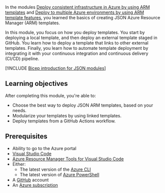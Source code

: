 In the modules [Deploy consistent infrastructure in Azure by using ARM templates](/training/modules/create-azure-resource-manager-template-vs-code/) and [Deploy to multiple Azure environments by using ARM template features](/training/modules/modify-azure-resource-manager-template-reuse/?azure-portal=true), you learned the basics of creating JSON Azure Resource Manager (ARM) templates.

In this module, you focus on how you deploy templates. You start by deploying a local template, and then deploy an external template staged in GitHub. You learn how to deploy a template that links to other external templates. Finally, you learn how to automate template deployment by integrating it with your continuous integration and continuous delivery (CI/CD) pipeline.

[!INCLUDE [Bicep introduction for JSON modules](../../includes/azure-template-json-bicep-intro.md)]

## Learning objectives

After completing this module, you're able to:

- Choose the best way to deploy JSON ARM templates, based on your needs.
- Modularize your templates by using linked templates.
- Deploy templates from a GitHub Actions workflow.

## Prerequisites

- Ability to go to the Azure portal
- [Visual Studio Code](https://code.visualstudio.com?azure-portal=true)
- [Azure Resource Manager Tools for Visual Studio Code](https://marketplace.visualstudio.com/items?itemName=msazurermtools.azurerm-vscode-tools&azure-portal=true)
- Either:
  - The latest version of the [Azure CLI](/cli/azure/install-azure-cli?azure-portal=true&view=azure-cli-latest&preserve-view=true)
  - The latest version of [Azure PowerShell](/powershell/azure/install-az-ps?azure-portal=true&view=azure-cli-latest&preserve-view=true)
- A [GitHub](https://github.com?azure-portal=true) account
- An [Azure subscription](https://azure.microsoft.com/pricing/purchase-options/azure-account?cid=msft_learn)
